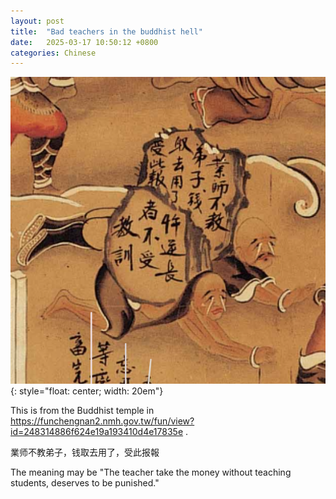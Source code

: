 ```yaml
---
layout: post
title:  "Bad teachers in the buddhist hell"
date:   2025-03-17 10:50:12 +0800
categories: Chinese
---
```




![image](/assets/scientists.png){: style="float: center; width: 20em"}

This is from the Buddhist temple in https://funchengnan2.nmh.gov.tw/fun/view?id=248314886f624e19a193410d4e17835e .

業师不教弟子，钱取去用了，受此报報

The meaning may be "The teacher take the money without teaching students, deserves to be punished."

    
